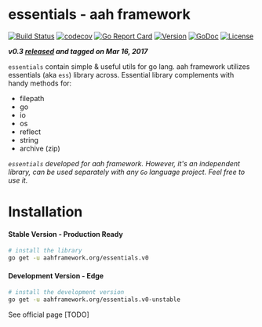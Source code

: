 # essentials - aah framework

[![Build Status](https://travis-ci.org/go-aah/essentials.svg?branch=master)](https://travis-ci.org/go-aah/essentials) [![codecov](https://codecov.io/gh/go-aah/essentials/branch/master/graph/badge.svg)](https://codecov.io/gh/go-aah/essentials/branch/master) [![Go Report Card](https://goreportcard.com/badge/aahframework.org/essentials.v0)](https://goreportcard.com/report/aahframework.org/essentials.v0)
[![Version](https://img.shields.io/badge/version-0.3-blue.svg)](https://github.com/go-aah/essentials/releases/latest) [![GoDoc](https://godoc.org/aahframework.org/essentials.v0?status.svg)](https://godoc.org/aahframework.org/essentials.v0)  [![License](https://img.shields.io/github/license/go-aah/essentials.svg)](LICENSE)

***v0.3 [released](https://github.com/go-aah/essentials/releases/latest) and tagged on Mar 16, 2017***

`essentials` contain simple & useful utils for go lang. aah framework utilizes essentials (aka `ess`) library across. Essential library complements with handy methods for:
* filepath
* go
* io
* os
* reflect
* string
* archive (zip)

*`essentials` developed for aah framework. However, it's an independent library, can be used separately with any `Go` language project. Feel free to use it.*

# Installation
#### Stable Version - Production Ready
```sh
# install the library
go get -u aahframework.org/essentials.v0
```

#### Development Version - Edge
```sh
# install the development version
go get -u aahframework.org/essentials.v0-unstable
```

See official page [TODO]
